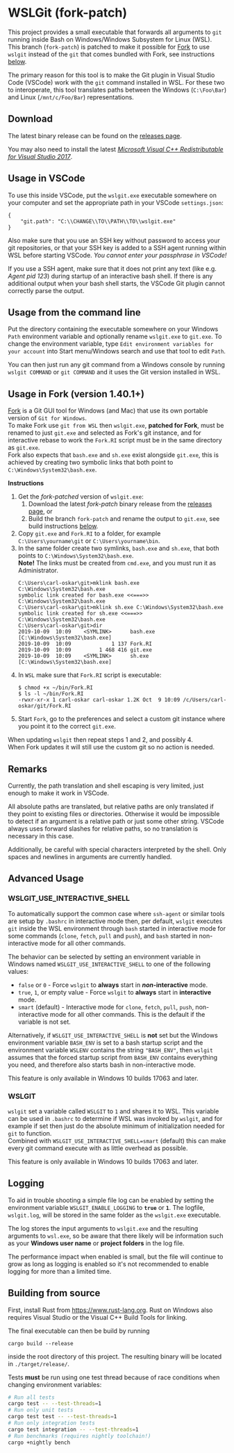 # WSLGit (fork-patch)

This project provides a small executable that forwards all arguments
to `git` running inside Bash on Windows/Windows Subsystem for Linux (WSL).  
This branch (`fork-patch`) is patched to make it possible for [Fork](https://www.fork.dev) to use `wslgit` instead of the `git` that comes bundled with Fork, see instructions [below](#usage-in-fork).

The primary reason for this tool is to make the Git plugin in
Visual Studio Code (VSCode) work with the `git` command installed in WSL.
For these two to interoperate, this tool translates paths
between the Windows (`C:\Foo\Bar`) and Linux (`/mnt/c/Foo/Bar`)
representations.

## Download

The latest binary release can be found on the
[releases page](https://github.com/carlolars/wslgit/releases).

You may also need to install the latest
[*Microsoft Visual C++ Redistributable for Visual Studio 2017*](https://aka.ms/vs/15/release/vc_redist.x64.exe).


## Usage in VSCode

To use this inside VSCode, put the `wslgit.exe` executable somewhere on
your computer and set the appropriate path in your VSCode `settings.json`:

```
{
    "git.path": "C:\\CHANGE\\TO\\PATH\\TO\\wslgit.exe"
}
```

Also make sure that you use an SSH key without password to access your
git repositories, or that your SSH key is added to a SSH agent running
within WSL before starting VSCode.
*You cannot enter your passphrase in VSCode!*

If you use a SSH agent, make sure that it does not print any text
(like e.g. *Agent pid 123*) during startup of an interactive bash shell.
If there is any additional output when your bash shell starts, the VSCode
Git plugin cannot correctly parse the output.


## Usage from the command line

Put the directory containing the executable somewhere on your Windows `Path`
environment variable and optionally rename `wslgit.exe` to `git.exe`.
To change the environment variable, type
`Edit environment variables for your account` into Start menu/Windows search
and use that tool to edit `Path`.

You can then just run any git command from a Windows console
by running `wslgit COMMAND` or `git COMMAND` and it uses the Git version
installed in WSL.


## Usage in Fork (version 1.40.1+)
[Fork](https://fork.dev) is a Git GUI tool for Windows (and Mac) that use its own portable version of `Git for Windows`.  
To make Fork use `git from WSL` then `wslgit.exe`, **patched for Fork**, must be renamed to just `git.exe` and selected 
as Fork's git instance, and for interactive rebase to work the `Fork.RI` script must be in the same directory as `git.exe`.  
Fork also expects that `bash.exe` and `sh.exe` exist alongside `git.exe`, this is achieved by creating two symbolic links
that both point to `C:\Windows\System32\bash.exe`.

**Instructions**
1. Get the *fork-patched* version of `wslgit.exe`:
    1. Download the latest *fork-patch* binary release from the [releases page](https://github.com/carlolars/wslgit/releases), or
    2. Build the branch `fork-patch` and rename the output to `git.exe`, see build instructions [below](#building-from-source).
2. Copy `git.exe` and `Fork.RI` to a folder, for example `C:\Users\yourname\git` or `C:\Users\yourname\bin`.
3. In the same folder create two symlinks, `bash.exe` and `sh.exe`, that both points to `C:\Windows\System32\bash.exe`.  
    **Note!** The links must be created from `cmd.exe`, and you must run it as Administrator.
    ```
    C:\Users\carl-oskar\git>mklink bash.exe C:\Windows\System32\bash.exe
    symbolic link created for bash.exe <<===>> C:\Windows\System32\bash.exe
    C:\Users\carl-oskar\git>mklink sh.exe C:\Windows\System32\bash.exe
    symbolic link created for sh.exe <<===>> C:\Windows\System32\bash.exe
    C:\Users\carl-oskar\git>dir
    2019-10-09  10:09    <SYMLINK>      bash.exe [C:\Windows\System32\bash.exe]
    2019-10-09  10:09             1 137 Fork.RI
    2019-10-09  10:09         1 468 416 git.exe
    2019-10-09  10:09    <SYMLINK>      sh.exe [C:\Windows\System32\bash.exe]
   ```
4. In `WSL` make sure that `Fork.RI` script is executable:
    ```
    $ chmod +x ~/bin/Fork.RI
    $ ls -l ~/bin/Fork.RI
    -rwxr-xr-x 1 carl-oskar carl-oskar 1.2K Oct  9 10:09 /c/Users/carl-oskar/git/Fork.RI
    ```
5. Start `Fork`, go to the preferences and select a custom git instance where you point it to the correct `git.exe`.

When updating `wslgit` then repeat steps 1 and 2, and possibly 4.  
When Fork updates it will still use the custom git so no action is needed.

## Remarks

Currently, the path translation and shell escaping is very limited,
just enough to make it work in VSCode.

All absolute paths are translated, but relative paths are only
translated if they point to existing files or directories.
Otherwise it would be impossible to detect if an
argument is a relative path or just some other string.
VSCode always uses forward slashes for relative paths, so no
translation is necessary in this case.

Additionally, be careful with special characters interpreted by the shell.
Only spaces and newlines in arguments are currently handled.


## Advanced Usage

### WSLGIT_USE_INTERACTIVE_SHELL
To automatically support the common case where `ssh-agent` or similar tools are 
setup by `.bashrc` in interactive mode then, per default, `wslgit` executes `git` 
inside the WSL environment through `bash` started in interactive mode for some 
commands (`clone`, `fetch`, `pull` and `push`), and `bash` started in non-interactive 
mode for all other commands.

The behavior can be selected by setting an environment variable in Windows 
named `WSLGIT_USE_INTERACTIVE_SHELL` to one of the following values:
* `false` or `0` - Force `wslgit` to **always** start in **_non_-interactive** mode.
* `true`, `1`, or empty value - Force `wslgit` to **always** start in **interactive** mode.
* `smart` (default) - Interactive mode for `clone`, `fetch`, `pull`, `push`, 
non-interactive mode for all other commands. This is the default if the variable is not set.

Alternatively, if `WSLGIT_USE_INTERACTIVE_SHELL` is **not** set but the Windows 
environment variable `BASH_ENV` is set to a bash startup script and the environment 
variable `WSLENV` contains the string `"BASH_ENV"`, then `wslgit` assumes that 
the forced startup script from `BASH_ENV` contains everything you need, and 
therefore also starts bash in non-interactive mode.

This feature is only available in Windows 10 builds 17063 and later.

### WSLGIT
`wslgit` set a variable called `WSLGIT` to `1` and shares it to WSL. This variable can be used in `.bashrc` to 
determine if WSL was invoked by `wslgit`, and for example if set then just do the absolute minimum of initialization 
needed for `git` to function.  
Combined with `WSLGIT_USE_INTERACTIVE_SHELL=smart` (default) this can make every git command execute with as little overhead as possible.

This feature is only available in Windows 10 builds 17063 and later.

## Logging

To aid in trouble shooting a simple file log can be enabled by setting the environment variable `WSLGIT_ENABLE_LOGGING` to **`true`** or **`1`**. The logfile, `wslgit.log`, will be stored in the same folder as the `wslgit.exe` executable.

The log stores the input arguments to `wslgit.exe` and the resulting arguments to `wsl.exe`, so be aware that there likely will be information such as your **Windows user name** or **project folders** in the log file.

The performance impact when enabled is small, but the file will continue to grow as long as logging is enabled so it's not recommended to enable logging for more than a limited time.

## Building from source

First, install Rust from https://www.rust-lang.org. Rust on Windows also
requires Visual Studio or the Visual C++ Build Tools for linking.

The final executable can then be build by running

```
cargo build --release
```

inside the root directory of this project. The resulting binary will
be located in `./target/release/`.

Tests **must** be run using one test thread because of race conditions when changing environment variables:
```bash
# Run all tests
cargo test -- --test-threads=1
# Run only unit tests
cargo test test -- --test-threads=1
# Run only integration tests
cargo test integration -- --test-threads=1
# Run benchmarks (requires nightly toolchain!)
cargo +nightly bench
```
